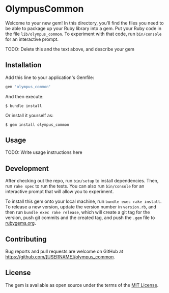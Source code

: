 # OlympusCommon

Welcome to your new gem! In this directory, you'll find the files you need to be able to package up your Ruby library into a gem. Put your Ruby code in the file `lib/olympus_common`. To experiment with that code, run `bin/console` for an interactive prompt.

TODO: Delete this and the text above, and describe your gem

## Installation

Add this line to your application's Gemfile:

```ruby
gem 'olympus_common'
```

And then execute:

    $ bundle install

Or install it yourself as:

    $ gem install olympus_common

## Usage

TODO: Write usage instructions here

## Development

After checking out the repo, run `bin/setup` to install dependencies. Then, run `rake spec` to run the tests. You can also run `bin/console` for an interactive prompt that will allow you to experiment.

To install this gem onto your local machine, run `bundle exec rake install`. To release a new version, update the version number in `version.rb`, and then run `bundle exec rake release`, which will create a git tag for the version, push git commits and the created tag, and push the `.gem` file to [rubygems.org](https://rubygems.org).

## Contributing

Bug reports and pull requests are welcome on GitHub at https://github.com/[USERNAME]/olympus_common.

## License

The gem is available as open source under the terms of the [MIT License](https://opensource.org/licenses/MIT).

